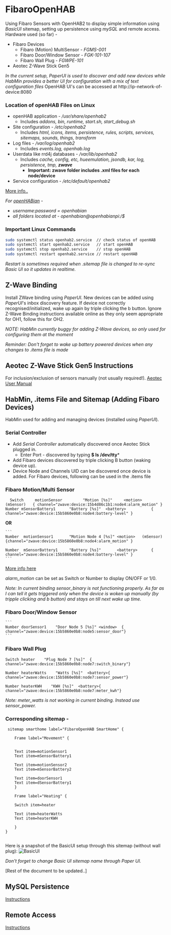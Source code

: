 # FibaroOpenHAB

Using Fibaro Sensors with OpenHAB2 to display simple information using *BasicUI* sitemap, setting up persistence using *mySQL* and remote access.
Hardware used (so far) - 
- Fibaro Devices 
    - Fibaro (Motion) MultiSensor  - *FGMS-001*
    - Fibaro Door/Window Sensor - *FGK-101-107*
    - Fibaro Wall Plug - *FGWPE-101*
- Aeotec Z-Wave Stick Gen5

*In the current setup, PaperUI is used to discover and add new devices while HabMin provides a better UI for configuration with a mix of text configuration files*
OpenHAB UI's can be accessed at http://ip-network-of-device:8080

### Location of openHAB Files on Linux
- openHAB application -           */usr/share/openhab2*
    - Includes *addons, bin, runtime, start.sh, start_debug.sh*
- Site configuration -	        */etc/openhab2*
    - Includes *html, icons, items, persistence, rules, scripts, services, sitemaps, sounds, things, transform*
- Log files -     	            */var/log/openhab2*
    - Includes *events.log, openhab.log*
- Userdata like rrd4j databases - */var/lib/openhab2*
    - Includes *cache, config, etc, hueemulation, jsondb, kar, log, persistence, tmp, **zwave***
        - **Important: zwave folder includes .xml files for each node/device**
- Service configuration - 	    */etc/default/openhab2*

[More info..](http://docs.openhab.org/installation/linux.html#file-locations)

*For [openHABian](https://github.com/openhab/openhabian/releases)* - 
- *username:password = openhabian*
- *all folders located at - openhabian@openhabianpi:/$*

### Important Linux Commands

```sh
sudo systemctl status openhab2.service 	// check status of openHAB
sudo systemctl start openhab2.service 	// start openHAB
sudo systemctl stop openhab2.service	// stop openHAB
sudo systemctl restart openhab2.service	// restart openHAB
```
*Restart is sometimes required when .sitemap file is changed to re-sync Basic UI so it updates in realtime.*

## Z-Wave Binding
Install ZWave binding using *PaperUI*.
New devices can be added using *PaperUI*'s inbox discovery feature. If device not correctly recognised/initialized, wake up again by triple clicking the b button. 
Ignore Z-Wave Binding instructions available online as they only seem appropriate for OH1, follow this for OH2.

*NOTE: HabMin currently buggy for adding Z-Wave devices, so only used for configuring them at the moment*

*Reminder: Don't forget to wake up battery powered devices when any changes to .items file is made*


## Aeotec Z-Wave Stick Gen5 Instructions
For inclusion/exclusion of sensors manually (not usually required!).
[Aeotec User Manual](https://aeotec.freshdesk.com/support/solutions/articles/6000056439-z-stick-gen-5-user-manual-)

## HabMin, .items File and Sitemap (Adding Fibaro Devices)
HabMin used for adding and managing devices (installed using *PaperUI*). 

### Serial Controller

- Add *Serial Controller* automatically discovered once Aeotec Stick plugged in.
    - Enter Port - discovered by typing  **$ ls /dev/tty***
- Add Fibaro devices discovered by triple clicking B button (waking device up).
- Device Node and Channels UID can be discovered once device is added. For Fibaro devices, following can be used in the .items file 

### Fibaro Motion/Multi Sensor

      Switch	 motionSensor         "Motion [%s]" 	<motion> 	(mSensor)	{ channel="zwave:device:15b4d86c1b1:node4:alarm_motion" }
    Number mSensorBattery1   	"Battery [%s]" 	<battery> 			{ channel="zwave:device:15b5860e0b8:node4:battery-level" }
   
  **OR**
  
    ```
    Number	motionSensor1	 	"Motion Node 4 [%s]" <motion> 	(mSensor) 	{channel="zwave:device:15b5860e0b8:node4:alarm_motion" }
    
    Number 	mSensorBattery1   	"Battery [%s]"       <battery> 		{ channel="zwave:device:15b5860e0b8:node4:battery-level" }
    ```
[More info here](https://community.openhab.org/t/solved-fibaro-fgms-001-cannot-see-alarm-off-on-in-gui-paperui/25685/8)

*alarm_motion* can be set as Switch or Number to display ON/OFF or 1/0.

*Note: In current binding sensor_binary is not functioning properly. As far as I can tell it gets triggered only when the device is woken up manually (by tripple clicking and b button) and stays on till next wake up time.*

### Fibaro Door/Window Sensor


    ```
    Number doorSensor1    "Door Node 5 [%s]" <window>  { channel="zwave:device:15b5860e0b8:node5:sensor_door"}
    ```
    
### Fibaro Wall Plug
```
Switch heater    "Plug Node 7 [%s]"  { channel="zwave:device:15b5860e0b8:node7:switch_binary"}

Number heaterWatts    "Watts [%s]"  <battery>{ channel="zwave:device:15b5860e0b8:node7:sensor_power"}

Number heaterKWH    "KWH [%s]"  <battery>{ channel="zwave:device:15b5860e0b8:node7:meter_kwh"}
```
*Note: meter_watts is not working in current binding. Instead use sensor_power.*

### Corresponding sitemap - 

```
 sitemap smarthome label="FibaroOpenHAB SmartHome" {

    Frame label="Movement" {


	Text item=motionSensor1 
	Text item=mSensorBattery1 

	Text item=motionSensor2 
	Text item=mSensorBattery2

	Text item=doorSensor1
	Text item=dSensorBattery1 
    }

    Frame label="Heating" {
	
	Switch item=heater

	Text item=heaterWatts
	Text item=heaterKWH
	
	} 
}
    
```
    
Here is a snapshot of the BasicUI setup through this sitemap (without wall plug):
![BasicUI](https://cloud.githubusercontent.com/assets/10930753/24872118/26adaffc-1e14-11e7-8240-5e51d805fa8e.png)

*Don't forget to change Basic UI sitemap name through Paper UI.*


[Rest of the document to be updated..]

## MySQL Persistence
[Instructions](https://community.openhab.org/t/openhab2-mysql-persistence-setup/15829)

## Remote Access
[Instructions](https://github.com/openhab/openhab-cloud/blob/master/README.md)



    
